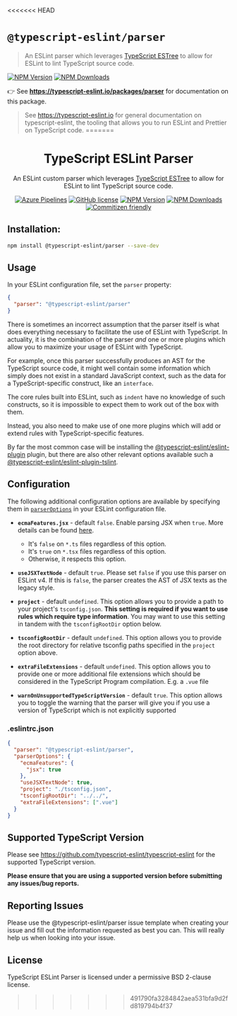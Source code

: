 <<<<<<< HEAD
# `@typescript-eslint/parser`

> An ESLint parser which leverages <a href="https://github.com/typescript-eslint/typescript-eslint/tree/main/packages/typescript-estree">TypeScript ESTree</a> to allow for ESLint to lint TypeScript source code.

[![NPM Version](https://img.shields.io/npm/v/@typescript-eslint/parser.svg?style=flat-square)](https://www.npmjs.com/package/@typescript-eslint/parser)
[![NPM Downloads](https://img.shields.io/npm/dm/@typescript-eslint/parser.svg?style=flat-square)](https://www.npmjs.com/package/@typescript-eslint/parser)

👉 See **https://typescript-eslint.io/packages/parser** for documentation on this package.

> See https://typescript-eslint.io for general documentation on typescript-eslint, the tooling that allows you to run ESLint and Prettier on TypeScript code.
=======
<h1 align="center">TypeScript ESLint Parser</h1>

<p align="center">An ESLint custom parser which leverages <a href="https://github.com/typescript-eslint/typescript-eslint/tree/master/packages/typescript-estree">TypeScript ESTree</a> to allow for ESLint to lint TypeScript source code.</p>

<p align="center">
    <a href="https://dev.azure.com/typescript-eslint/TypeScript%20ESLint/_build/latest?definitionId=1&branchName=master"><img src="https://img.shields.io/azure-devops/build/typescript-eslint/TypeScript%20ESLint/1/master.svg?label=%F0%9F%9A%80%20Azure%20Pipelines&style=flat-square" alt="Azure Pipelines"/></a>
    <a href="https://github.com/typescript-eslint/typescript-eslint/blob/master/LICENSE"><img src="https://img.shields.io/npm/l/typescript-estree.svg?style=flat-square" alt="GitHub license" /></a>
    <a href="https://www.npmjs.com/package/@typescript-eslint/parser"><img src="https://img.shields.io/npm/v/@typescript-eslint/parser.svg?style=flat-square" alt="NPM Version" /></a>
    <a href="https://www.npmjs.com/package/@typescript-eslint/parser"><img src="https://img.shields.io/npm/dm/@typescript-eslint/parser.svg?style=flat-square" alt="NPM Downloads" /></a>
    <a href="http://commitizen.github.io/cz-cli/"><img src="https://img.shields.io/badge/commitizen-friendly-brightgreen.svg?style=flat-square" alt="Commitizen friendly" /></a>
</p>

## Installation:

```sh
npm install @typescript-eslint/parser --save-dev
```

## Usage

In your ESLint configuration file, set the `parser` property:

```json
{
  "parser": "@typescript-eslint/parser"
}
```

There is sometimes an incorrect assumption that the parser itself is what does everything necessary to facilitate the use of ESLint with TypeScript. In actuality, it is the combination of the parser _and_ one or more plugins which allow you to maximize your usage of ESLint with TypeScript.

For example, once this parser successfully produces an AST for the TypeScript source code, it might well contain some information which simply does not exist in a standard JavaScript context, such as the data for a TypeScript-specific construct, like an `interface`.

The core rules built into ESLint, such as `indent` have no knowledge of such constructs, so it is impossible to expect them to work out of the box with them.

Instead, you also need to make use of one more plugins which will add or extend rules with TypeScript-specific features.

By far the most common case will be installing the [@typescript-eslint/eslint-plugin](https://github.com/typescript-eslint/typescript-eslint/tree/master/packages/eslint-plugin) plugin, but there are also other relevant options available such a [@typescript-eslint/eslint-plugin-tslint](https://github.com/typescript-eslint/typescript-eslint/tree/master/packages/eslint-plugin-tslint).

## Configuration

The following additional configuration options are available by specifying them in [`parserOptions`](https://eslint.org/docs/user-guide/configuring#specifying-parser-options) in your ESLint configuration file.

- **`ecmaFeatures.jsx`** - default `false`. Enable parsing JSX when `true`. More details can be found [here](https://www.typescriptlang.org/docs/handbook/jsx.html).

  - It's `false` on `*.ts` files regardless of this option.
  - It's `true` on `*.tsx` files regardless of this option.
  - Otherwise, it respects this option.

- **`useJSXTextNode`** - default `true`. Please set `false` if you use this parser on ESLint v4. If this is `false`, the parser creates the AST of JSX texts as the legacy style.

- **`project`** - default `undefined`. This option allows you to provide a path to your project's `tsconfig.json`. **This setting is required if you want to use rules which require type information**. You may want to use this setting in tandem with the `tsconfigRootDir` option below.

- **`tsconfigRootDir`** - default `undefined`. This option allows you to provide the root directory for relative tsconfig paths specified in the `project` option above.

- **`extraFileExtensions`** - default `undefined`. This option allows you to provide one or more additional file extensions which should be considered in the TypeScript Program compilation. E.g. a `.vue` file

- **`warnOnUnsupportedTypeScriptVersion`** - default `true`. This option allows you to toggle the warning that the parser will give you if you use a version of TypeScript which is not explicitly supported

### .eslintrc.json

```json
{
  "parser": "@typescript-eslint/parser",
  "parserOptions": {
    "ecmaFeatures": {
      "jsx": true
    },
    "useJSXTextNode": true,
    "project": "./tsconfig.json",
    "tsconfigRootDir": "../../",
    "extraFileExtensions": [".vue"]
  }
}
```

## Supported TypeScript Version

Please see https://github.com/typescript-eslint/typescript-eslint for the supported TypeScript version.

**Please ensure that you are using a supported version before submitting any issues/bug reports.**

## Reporting Issues

Please use the @typescript-eslint/parser issue template when creating your issue and fill out the information requested as best you can. This will really help us when looking into your issue.

## License

TypeScript ESLint Parser is licensed under a permissive BSD 2-clause license.
>>>>>>> 491790fa3284842aea531bfa9d2fd819794b4f37
